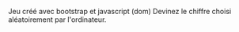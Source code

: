 Jeu créé avec bootstrap et javascript (dom)
Devinez le chiffre choisi aléatoirement par l'ordinateur.
